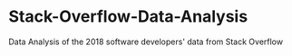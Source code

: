 # Stack-Overflow-Data-Analysis
Data Analysis of the 2018 software developers' data from Stack Overflow
